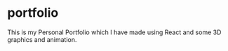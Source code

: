 # portfolio
This is my Personal Portfolio which I have made using React and some 3D graphics and animation.
